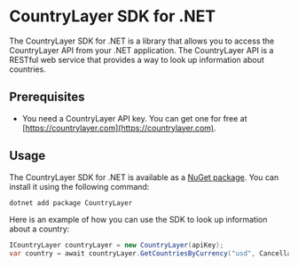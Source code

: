 # CountryLayer SDK for .NET
The CountryLayer SDK for .NET is a library that allows you to access the CountryLayer API from your .NET application. The CountryLayer API is a RESTful web service that provides a way to look up information about countries.

## Prerequisites
- You need a CountryLayer API key. You can get one for free at [https://countrylayer.com](https://countrylayer.com).

## Usage
The CountryLayer SDK for .NET is available as a [NuGet package](https://www.nuget.org/packages/CountryLayer/). You can install it using the following command:

```bash
dotnet add package CountryLayer
```

Here is an example of how you can use the SDK to look up information about a country:

```csharp
ICountryLayer countryLayer = new CountryLayer(apiKey);
var country = await countryLayer.GetCountriesByCurrency("usd", CancellationToken.None);
```
